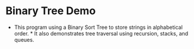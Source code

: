 # Binary Tree Demo
  * This program using a Binary Sort Tree to store strings in alphabetical order.  * It also demonstrates tree traversal using recursion, stacks, and queues.
